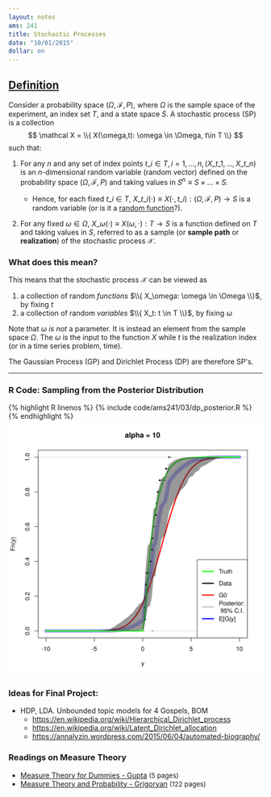```yaml
---
layout: notes
ams: 241
title: Stochastic Processes
date: "10/01/2015"
dollar: on
---
```


## [Definition](/assets/ams241/02/notes-stoch-processes.pdf)
Consider a probability space $(\Omega, \mathcal F, P)$, where $\Omega$ is the sample
space of the experiment, an index set $T$, and a state space $S$. A stochastic
process (SP) is a collection
$$
  \mathcal X = \\{ X(\omega,t): \omega \in \Omega, t\in T \\}
$$
such that:

1.  For any $n$ and any set of index points $t\_i \in T, i = 1,...,n,
    (X\_{t\_1} , ..., X\_{t\_n})$ is an $n$-dimensional random variable (random
    vector) defined on the probability space $(\Omega, \mathcal F, P)$ and
    taking values in $S^n \equiv S \times ... \times S$. 
    - Hence, for each fixed $t\_i \in T$, $X\_{t\_i}(\cdot) \equiv X(\cdot,
      t\_i) : (\Omega, \mathcal F, P) \rightarrow S$ is a random variable (or is
      it a [random function](http://stat.math.uregina.ca/~kozdron/Teaching/Regina/862Winter06/Handouts/revised_lecture1.pdf)?).

2.  For any fixed $\omega \in \Omega$, $X\_\omega(\cdot) \equiv X(\omega, \cdot):
    T \rightarrow S$ is a function defined on $T$ and taking values in $S$,
    referred to as a sample (or **sample path** or **realization**) of the stochastic
    process $\mathcal X$.

### What does this mean?
This means that the stochastic process $\mathcal X$ can be viewed as

1. a collection of random *functions* $\\{ X_\omega: \omega \in \Omega \\}$, by fixing $t$
2. a collection of random *variables* $\\{ X_t: t \in T \\}$, by fixing $\omega$

Note that $\omega$ *is not* a parameter. It is instead an element from the sample space
$\Omega$. The $\omega$ is the input to the function $X$ while $t$ is the realization
index (or in a time series problem, time).

The Gaussian Process (GP) and Dirichlet Process (DP) are therefore SP's.

***

### R Code: Sampling from the Posterior Distribution
{% highlight R linenos %}
  {% include code/ams241/03/dp_posterior.R %}
{% endhighlight %}
![Sampling from the DP posterior](/assets/ams241/03/plots/dp_post.svg)

### Ideas for Final Project:
- HDP, LDA. Unbounded topic models for 4 Gospels, BOM
  - https://en.wikipedia.org/wiki/Hierarchical_Dirichlet_process
  - https://en.wikipedia.org/wiki/Latent_Dirichlet_allocation
  - https://annalyzin.wordpress.com/2015/06/04/automated-biography/

### Readings on Measure Theory
- [Measure Theory for Dummies - Gupta](/assets/ams241/measure/measure_for_dummies.pdf)  <font size='2'>(5 pages)</font>
- [Measure Theory and Probability - Grigoryan](/assets/ams241/measure/grigoryan.pdf)  <font size='2'>(122 pages)</font>
